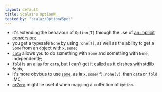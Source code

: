 ```yaml
---
layout: default
title: Scalaz's OptionW
tested_by: "scalaz/OptionWSpec"
---
```

* it's extending the behaviour of `Option[T]` through the use of [an implicit conversion](https://github.com/scalaz/scalaz/blob/release/6.0.4/core/src/main/scala/scalaz/OptionW.scala#L130);
* you get a typesafe `None` by using `none[T]`, as well as the ability to get a `Some` from an object with `x.some`;
* [`cata`](https://github.com/scalaz/scalaz/blob/release/6.0.4/core/src/main/scala/scalaz/OptionW.scala#L10) allows you to do something with `Some` and something with `None`, independently;
* [`fold`](https://github.com/scalaz/scalaz/blob/release/6.0.4/core/src/main/scala/scalaz/OptionW.scala#L16) is an alias for `cata`, but I can't get it called as it clashes with stdlib folds;
* it's more obvious to use [`some`](https://github.com/scalaz/scalaz/blob/release/6.0.4/core/src/main/scala/scalaz/OptionW.scala#L33), as in `x.some(f).none(v)`, than `cata` or `fold` IMO;
* [`orZero`](https://github.com/scalaz/scalaz/blob/release/6.0.4/core/src/main/scala/scalaz/OptionW.scala#L82) might be useful when mapping a collection of `Option`.
